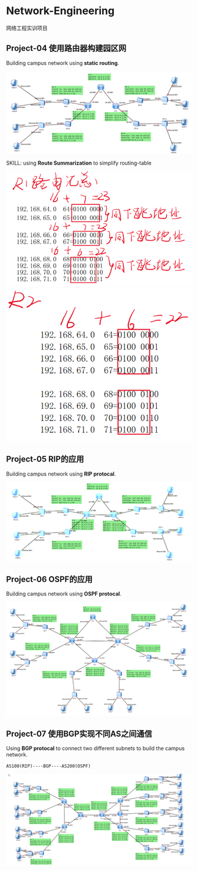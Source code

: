 # Network-Engineering

 网络工程实训项目

## Project-04 使用路由器构建园区网

Building campus network using **static routing**.

![project04_topo](./static/01.png)

SKILL: using **Route Summarization** to simplify routing-table

![R1_route_summarization](./static/05.png)
![R2_route_summarization](./static/06.png)

## Project-05 RIP的应用

Building campus network using **RIP protocal**.

![project05_topo](./static/02.png)

## Project-06 OSPF的应用

Building campus network using **OSPF protocal**.

![project06_topo](./static/03.png)

## Project-07 使用BGP实现不同AS之间通信

Using **BGP protocal** to connect two different subnets to build the campus network.

```
AS100(RIP)----BGP----AS200(OSPF)
```

![project07_topo](./static/04.png)